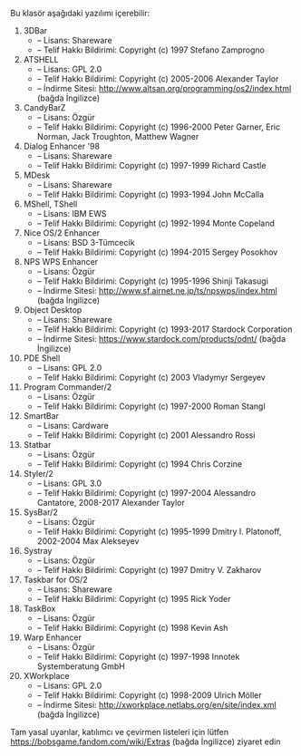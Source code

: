 Bu klasör aşağıdaki yazılımı içerebilir:

1. 3DBar
   - – Lisans: Shareware
   - – Telif Hakkı Bildirimi: Copyright (c) 1997 Stefano Zamprogno
2. ATSHELL
   - – Lisans: GPL 2.0
   - – Telif Hakkı Bildirimi: Copyright (c) 2005-2006 Alexander Taylor
   - – İndirme Sitesi: http://www.altsan.org/programming/os2/index.html (bağda İngilizce)
3. CandyBarZ
   - – Lisans: Özgür
   - – Telif Hakkı Bildirimi: Copyright (c) 1996-2000 Peter Garner, Eric Norman, Jack Troughton, Matthew Wagner
4. Dialog Enhancer '98
   - – Lisans: Shareware
   - – Telif Hakkı Bildirimi: Copyright (c) 1997-1999 Richard Castle
5. MDesk
   - – Lisans: Shareware
   - – Telif Hakkı Bildirimi: Copyright (c) 1993-1994 John McCalla
6. MShell, TShell
   - – Lisans: IBM EWS
   - – Telif Hakkı Bildirimi: Copyright (c) 1992-1994 Monte Copeland
7. Nice OS/2 Enhancer
   - – Lisans: BSD 3-Tümcecik
   - – Telif Hakkı Bildirimi: Copyright (c) 1994-2015 Sergey Posokhov
8. NPS WPS Enhancer
   - – Lisans: Özgür
   - – Telif Hakkı Bildirimi: Copyright (c) 1995-1996 Shinji Takasugi
   - – İndirme Sitesi: http://www.sf.airnet.ne.jp/ts/npswps/index.html (bağda İngilizce)
9. Object Desktop
   - – Lisans: Shareware
   - – Telif Hakkı Bildirimi: Copyright (c) 1993-2017 Stardock Corporation
   - – İndirme Sitesi: https://www.stardock.com/products/odnt/ (bağda İngilizce)
10. PDE Shell
    - – Lisans: GPL 2.0
    - – Telif Hakkı Bildirimi: Copyright (c) 2003 Vladymyr Sergeyev
11. Program Commander/2
    - – Lisans: Özgür
    - – Telif Hakkı Bildirimi: Copyright (c) 1997-2000 Roman Stangl
12. SmartBar
    - – Lisans: Cardware
    - – Telif Hakkı Bildirimi: Copyright (c) 2001 Alessandro Rossi
13. Statbar
    - – Lisans: Özgür
    - – Telif Hakkı Bildirimi: Copyright (c) 1994 Chris Corzine
14. Styler/2
    - – Lisans: GPL 3.0
    - – Telif Hakkı Bildirimi: Copyright (c) 1997-2004 Alessandro Cantatore, 2008-2017 Alexander Taylor
15. SysBar/2
    - – Lisans: Özgür
    - – Telif Hakkı Bildirimi: Copyright (c) 1995-1999 Dmitry I. Platonoff, 2002-2004 Max Alekseyev
16. Systray
    - – Lisans: Özgür
    - – Telif Hakkı Bildirimi: Copyright (c) 1997 Dmitry V. Zakharov
17. Taskbar for OS/2
    - – Lisans: Shareware
    - – Telif Hakkı Bildirimi: Copyright (c) 1995 Rick Yoder
18. TaskBox
    - – Lisans: Özgür
    - – Telif Hakkı Bildirimi: Copyright (c) 1998 Kevin Ash
19. Warp Enhancer
    - – Lisans: Özgür
    - – Telif Hakkı Bildirimi: Copyright (c) 1997-1998 Innotek Systemberatung GmbH
20. XWorkplace
    - – Lisans: GPL 2.0
    - – Telif Hakkı Bildirimi: Copyright (c) 1998-2009 Ulrich Möller
    - – İndirme Sitesi: http://xworkplace.netlabs.org/en/site/index.xml (bağda İngilizce)

Tam yasal uyarılar, katılımcı ve çevirmen listeleri için lütfen https://bobsgame.fandom.com/wiki/Extras (bağda İngilizce) ziyaret edin
